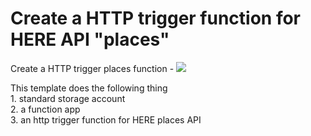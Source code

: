 # Create a HTTP trigger function for HERE API "places" 

Create a HTTP trigger places function  - <a href="https://portal.azure.com/#create/Microsoft.Template/uri/https%3A%2F%2Fraw.githubusercontent.com%2Fnavinmistry%2Fhere_azure%2Fmaster%2Farm_templates%2Fhttp_fn_places%2Fazuredeploy.json" target="_blank">
    <img src="http://azuredeploy.net/deploybutton.png"/>
</a>



This template does the following thing   
	1. standard storage account  
	2. a function app  
	3. an http trigger function for HERE places API  

